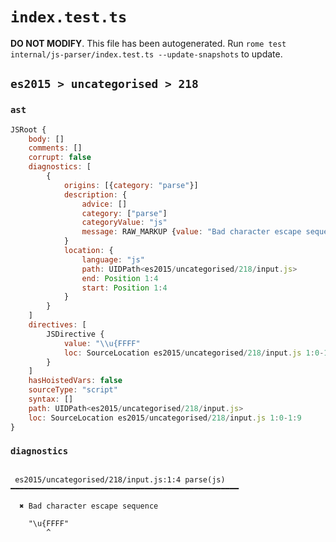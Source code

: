 # `index.test.ts`

**DO NOT MODIFY**. This file has been autogenerated. Run `rome test internal/js-parser/index.test.ts --update-snapshots` to update.

## `es2015 > uncategorised > 218`

### `ast`

```javascript
JSRoot {
	body: []
	comments: []
	corrupt: false
	diagnostics: [
		{
			origins: [{category: "parse"}]
			description: {
				advice: []
				category: ["parse"]
				categoryValue: "js"
				message: RAW_MARKUP {value: "Bad character escape sequence"}
			}
			location: {
				language: "js"
				path: UIDPath<es2015/uncategorised/218/input.js>
				end: Position 1:4
				start: Position 1:4
			}
		}
	]
	directives: [
		JSDirective {
			value: "\\u{FFFF"
			loc: SourceLocation es2015/uncategorised/218/input.js 1:0-1:9
		}
	]
	hasHoistedVars: false
	sourceType: "script"
	syntax: []
	path: UIDPath<es2015/uncategorised/218/input.js>
	loc: SourceLocation es2015/uncategorised/218/input.js 1:0-1:9
}
```

### `diagnostics`

```

 es2015/uncategorised/218/input.js:1:4 parse(js) ━━━━━━━━━━━━━━━━━━━━━━━━━━━━━━━━━━━━━━━━━━━━━━━━━━━

  ✖ Bad character escape sequence

    "\u{FFFF"
        ^


```
